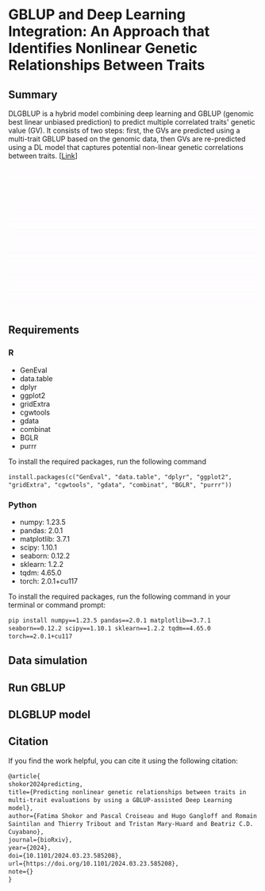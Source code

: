 # GBLUP and Deep Learning Integration: An Approach that Identifies Nonlinear Genetic Relationships Between Traits

## Summary
DLGBLUP is a hybrid model combining deep learning and GBLUP (genomic best linear unbiased prediction) to predict multiple correlated traits' genetic value (GV). It consists of two steps: first, the GVs are predicted using a multi-trait GBLUP based on the genomic data, then GVs are re-predicted using a DL model that captures potential non-linear genetic correlations between traits. [[Link](https://www.biorxiv.org/content/10.1101/2024.03.23.585208v1)]

![Demo Video](https://github.com/fshokor/DLGBLUP/blob/main/DLGBLUP_Illustration.gif)

## Requirements 
### R
- GenEval
- data.table
- dplyr
- ggplot2
- gridExtra
- cgwtools
- gdata
- combinat
- BGLR
- purrr

To install the required packages, run the following command
```shell
install.packages(c("GenEval", "data.table", "dplyr", "ggplot2", "gridExtra", "cgwtools", "gdata", "combinat", "BGLR", "purrr"))
```

### Python
- numpy: 1.23.5
- pandas: 2.0.1
- matplotlib: 3.7.1
- scipy: 1.10.1
- seaborn: 0.12.2
- sklearn: 1.2.2
- tqdm: 4.65.0
- torch: 2.0.1+cu117
  
To install the required packages, run the following command in your terminal or command prompt:
```shell
pip install numpy==1.23.5 pandas==2.0.1 matplotlib==3.7.1 seaborn==0.12.2 scipy==1.10.1 sklearn==1.2.2 tqdm==4.65.0 torch==2.0.1+cu117
```
## Data simulation 
## Run GBLUP
## DLGBLUP model

## Citation
If you find the work helpful, you can cite it using the following citation:
```shell
@article{
shokor2024predicting,
title={Predicting nonlinear genetic relationships between traits in multi-trait evaluations by using a GBLUP-assisted Deep Learning model},
author={Fatima Shokor and Pascal Croiseau and Hugo Gangloff and Romain Saintilan and Thierry Tribout and Tristan Mary-Huard and Beatriz C.D. Cuyabano},
journal={bioRxiv},
year={2024},
doi={10.1101/2024.03.23.585208},
url={https://doi.org/10.1101/2024.03.23.585208},
note={}
}
```
